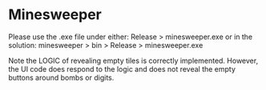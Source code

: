 # Minesweeper

Please use the .exe file under either: Release > minesweeper.exe 
or in the solution: minesweeper > bin > Release > minesweeper.exe

Note the LOGIC of revealing empty tiles is correctly implemented. However, the UI code does respond to the logic and 
does not reveal the empty buttons around bombs or digits.

